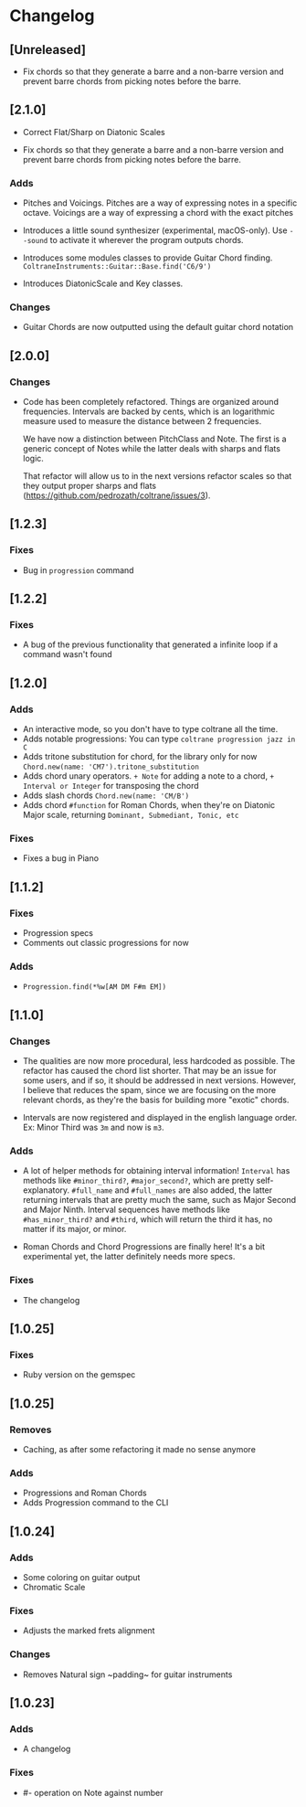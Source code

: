 # Changelog

## [Unreleased]

- Fix chords so that they generate a barre and a non-barre version and prevent
  barre chords from picking notes before the barre.

## [2.1.0]

- Correct Flat/Sharp on Diatonic Scales

- Fix chords so that they generate a barre and a non-barre version and prevent
  barre chords from picking notes before the barre.

### Adds

- Pitches and Voicings. Pitches are a way of expressing notes in a specific
  octave. Voicings are a way of expressing a chord with the exact pitches

- Introduces a little sound synthesizer (experimental, macOS-only).
  Use `--sound` to activate it wherever the program outputs chords.

- Introduces some modules classes to provide Guitar Chord finding.
  `ColtraneInstruments::Guitar::Base.find('C6/9')`

- Introduces DiatonicScale and Key classes.

### Changes

- Guitar Chords are now outputted using the default guitar chord notation

## [2.0.0]

### Changes

- Code has been completely refactored. Things are organized around frequencies.
  Intervals are backed by cents, which is an logarithmic measure used to measure
  the distance between 2 frequencies.

  We have now a distinction between PitchClass and Note. The first is a generic
  concept of Notes while the latter deals with sharps and flats logic.

  That refactor will allow us to in the next versions refactor scales so that
  they output proper sharps and flats (https://github.com/pedrozath/coltrane/issues/3).

## [1.2.3]

### Fixes

- Bug in `progression` command

## [1.2.2]

### Fixes

- A bug of the previous functionality that generated a infinite loop if a command wasn't found

## [1.2.0]

### Adds
- An interactive mode, so you don't have to type coltrane all the time.
- Adds notable progressions: You can type `coltrane progression jazz in C`
- Adds tritone substitution for chord, for the library only for now `Chord.new(name: 'CM7').tritone_substitution`
- Adds chord unary operators. `+ Note` for adding a note to a chord, `+ Interval or Integer` for transposing the chord
- Adds slash chords `Chord.new(name: 'CM/B')`
- Adds chord `#function` for Roman Chords, when they're on Diatonic Major scale, returning `Dominant, Submediant, Tonic, etc`

### Fixes
- Fixes a bug in Piano

## [1.1.2]

### Fixes
- Progression specs
- Comments out classic progressions for now

### Adds
- `Progression.find(*%w[AM DM F#m EM])`

## [1.1.0]

### Changes
- The qualities are now more procedural, less hardcoded as possible. The refactor
  has caused the chord list shorter. That may be an issue for some users, and if
  so, it should be addressed in next versions. However, I believe that reduces
  the spam, since we are focusing on the more relevant chords, as they're the
  basis for building more "exotic" chords.

- Intervals are now registered and displayed in the english language order.
  Ex: Minor Third was `3m` and now is `m3`.

### Adds
- A lot of helper methods for obtaining interval information! `Interval` has
  methods like `#minor_third?`, `#major_second?`, which are pretty self-explanatory.
  `#full_name` and `#full_names` are also added, the latter returning intervals that
  are pretty much the same, such as Major Second and Major Ninth.
  Interval sequences have methods like `#has_minor_third?` and `#third`, which will
  return the third it has, no matter if its major, or minor.

- Roman Chords and Chord Progressions are finally here! It's a bit experimental yet,
  the latter definitely needs more specs.

### Fixes
- The changelog

## [1.0.25]

### Fixes
- Ruby version on the gemspec

## [1.0.25]

### Removes
- Caching, as after some refactoring it made no sense anymore

### Adds
- Progressions and Roman Chords
- Adds Progression command to the CLI

## [1.0.24]

### Adds
- Some coloring on guitar output
- Chromatic Scale

### Fixes
- Adjusts the marked frets alignment

### Changes
- Removes Natural sign ~padding~ for guitar instruments


## [1.0.23]

### Adds
- A changelog

### Fixes
- #- operation on Note against number
